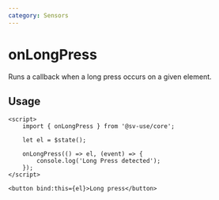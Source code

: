 ```yaml
---
category: Sensors
---
```


# onLongPress

Runs a callback when a long press occurs on a given element.

## Usage

```svelte
<script>
	import { onLongPress } from '@sv-use/core';

	let el = $state();

	onLongPress(() => el, (event) => {
        console.log('Long Press detected');
    });
</script>

<button bind:this={el}>Long press</button>
```

